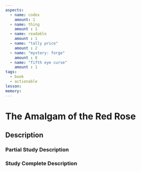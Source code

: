 ```yaml
---
aspects: 
  - name: codex
    amount: 1
  - name: thing
    amount : 1
  - name: readable
    amount : 1
  - name: "tally price"
    amount : 2
  - name: "mystery: forge"
    amount : 8
  - name: "fifth eye curse"
    amount : 1
tags:
  - book
  - actionable
lesson: 
memory: 
---
```


# The Amalgam of the Red Rose

## Description

### Partial Study Description

### Study Complete Description
